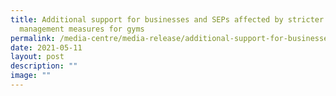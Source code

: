 ```yaml
---
title: Additional support for businesses and SEPs affected by stricter safe
  management measures for gyms
permalink: /media-centre/media-release/additional-support-for-businesses-and-seps-affected-by-stricter-safe/
date: 2021-05-11
layout: post
description: ""
image: ""
---
```

